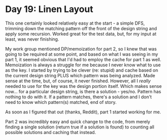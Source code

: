 # Day 19: Linen Layout

This one certainly looked relatively easy at the start - a simple DFS, trimming down the matching pattern off the front of the design string and apply some recursion. Worked great for the test data, but, for my input at least, was never finishing.

My work group mentioned DP/memoization for part 2, so I knew that was going to be required at some point, and based on what I was seeing in my part 1, it seemed obvious that I'd had to employ the cache for part 1 as well. Memoization is always a struggle for me because I never know what to use as the key. I started by trying to be clever (re: stupid) and cache based on the current design string PLUS which pattern was being analyzed. Made sense at the time, but, of course, it never finished. However, all I _really_ needed to use for the key was the design portion itself. Which makes sense now... for a particular design string, is there a solution - yes/no. Pattern has nothing to do with it. If a pattern matches, there's a solution and I don't need to know which pattern(s) matched, end of story.

As soon as I figured that out (thanks, Reddit), part 1 started working for me.

Part 2 was incredibly easy and quick change to the code, from merely finding a single solution (return true if a solution is found) to counting all possible solutions and caching that instead.
